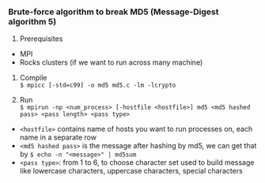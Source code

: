 ### Brute-force algorithm to break MD5 (Message-Digest algorithm 5)

1. Prerequisites
- MPI
- Rocks clusters (if we want to run across many machine)
1. Compile  
`$ mpicc [-std=c99] -o md5 md5.c -lm -lcrypto`

2. Run  
`$ mpirun -np <num_process> [-hostfile <hostfile>] md5 <md5 hashed pass> <pass length> <pass type>`
- `<hostfile>` contains name of hosts you want to run processes on, each name in a separate row
- `<md5 hashed pass>` is the message after hashing by md5, we can get that by `$ echo -n "<message>" | md5sum`
- `<pass type>`: from 1 to 6, to choose character set used to build message like lowercase characters, uppercase characters, special characters
